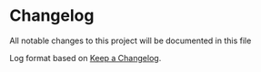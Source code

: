 # Changelog

All notable changes to this project will be documented in this file

Log format based on [Keep a Changelog](https://keepachangelog.com/en/1.0.0/).
